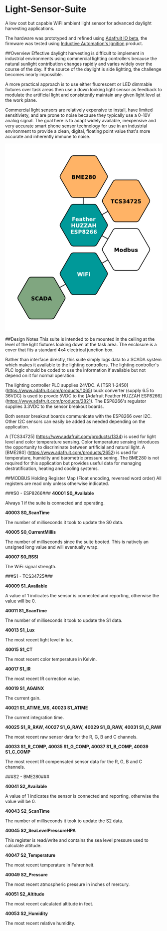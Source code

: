 # Light-Sensor-Suite
A low cost but capable WiFi ambient light sensor for advanced daylight harvesting applications.

The hardware was prototyped and refined using [Adafruit IO beta](https://io.adafruit.com), the firmware was tested using [Inductive Automation's Ignition](https://inductiveautomation.com/scada-software/) product.

##Overview
Effective daylight harvesting is difficult to implement in industrial environments using commercial lighting controllers because the natural sunlight contribution changes rapidly and varies widely over the course of the day. If the source of the daylight is side lighting, the challenge becomes nearly impossible.

A more practical approach is to use either fluorescent or LED dimmable fixtures over task areas then use a down looking light sensor as feedback to modulate the artificial light and consistently maintain any given light level at the work plane.

Commercial light sensors are relatively expensive to install, have limited sensitiviety, and are prone to noise because  they typically use a 0-10V analog signal. The goal here is to adapt widely available, inexpensive and very accurate smart phone sensor technology for use in an industrial environment to provide a clean, digital, floating point value that's more accurate and inherently immune to noise.

![LSS Overview](/images/light-suite.png)

##Design Notes
This suite is intended to be mounted in the ceiling at the level of the light fixtures looking down at the task area. The enclosure is a cover that fits a standard 4x4 electrical junction box.

Rather than interface directly, this suite simply logs data to a SCADA system which makes it available to the lighting controllers. The lighting controller's PLC logic should be coded to use the information if available but not depend on it for normal operation. 

The lighting controller PLC supplies 24VDC. A [TSR 1-2450] (https://www.adafruit.com/products/1065) buck converter (supply 6.5 to 36VDC) is used to provde 5VDC to the [Adafruit Feather HUZZAH ESP8266] (https://www.adafruit.com/products/2821). The ESP8266's regulator supplies 3.3VDC to the sensor breakout boards.

Both sensor breakout boards communicate with the ESP8266 over I2C. Other I2C sensors can easily be added as needed depending on the application.

A [TCS34725] (https://www.adafruit.com/products/1334) is used for light level and color temperature sensing. Color temperature sensing introduces the opportunity to discriminate between artificial and natural light. A [BME280] (https://www.adafruit.com/products/2652) is used for temperature, humidity and barometric pressure sening. The BME280 is not required for this application but provides useful data for managing destratification, heating and cooling systems.

##MODBUS Holding Register Map (Float encoding, reversed word order)
All registers are read only unless otherwise indicated.

###S0 - ESP8266###
**40001 S0_Available**

Always 1 if the suite is connected and operating. 

**40003 S0_ScanTime**

The number of milliseconds it took to update the S0 data.

**40005 S0_CurrentMillis**

The number of milliseconds since the suite booted. This is natively an unsigned long value and will eventually wrap.

**40007 S0_RSSI**

The WiFi signal strength.

###S1 - TCS34725###

**40009 S1_Available**

A value of 1 indicates the sensor is connected and reporting, otherwise the value will be 0.

**40011 S1_ScanTime**

The number of milliseconds it took to update the S1 data.

**40013 S1_Lux**

The most recent light level in lux.

**40015 S1_CT**

The most recent color temperature in Kelvin.

**40017 S1_IR**

The most recent IR correction value.

**40019 S1_AGAINX**

The current gain.

**40021 S1_ATIME_MS, 40023 S1_ATIME**

The current integration time.

**40025 S1_R_RAW, 40027 S1_G_RAW, 40029 S1_B_RAW, 40031 S1_C_RAW**

The most recent raw sensor data for the R, G, B and C channels.

**40033 S1_R_COMP, 40035 S1_G_COMP, 40037 S1_B_COMP, 40039 S1_C_COMP**

The most recent IR compensated sensor data for the R, G, B and C channels.

###S2 - BME280###

**40041 S2_Available**

A value of 1 indicates the sensor is connected and reporting, otherwise the value will be 0.

**40043 S2_ScanTime**

The number of milliseconds it took to update the S2 data.

**40045 S2_SeaLevelPressureHPA**  

This register is read/write and contains the sea level pressure used to calculate altitude.

**40047 S2_Temperature**

The most recent temperature in Fahrenheit.

**40049 S2_Pressure**

The most recent atmospheric pressure in inches of mercury.

**40051 S2_Altitude**

The most recent calculated altitude in feet.

**40053 S2_Humidity**

The most recent relative humidity.
